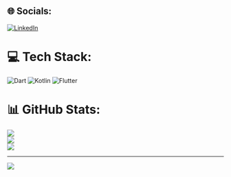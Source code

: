 
## 🌐 Socials:
[![LinkedIn](https://img.shields.io/badge/LinkedIn-%230077B5.svg?logo=linkedin&logoColor=white)](https://linkedin.com/in/suhrob-qodirberdiyev) 

# 💻 Tech Stack:
![Dart](https://img.shields.io/badge/dart-%230175C2.svg?style=for-the-badge&logo=dart&logoColor=white) ![Kotlin](https://img.shields.io/badge/kotlin-%237F52FF.svg?style=for-the-badge&logo=kotlin&logoColor=white) ![Flutter](https://img.shields.io/badge/Flutter-%2302569B.svg?style=for-the-badge&logo=Flutter&logoColor=white)
# 📊 GitHub Stats:
![](https://github-readme-stats.vercel.app/api?username=suhrobcoder&theme=dark&hide_border=false&include_all_commits=false&count_private=false)<br/>
![](https://github-readme-streak-stats.herokuapp.com/?user=suhrobcoder&theme=dark&hide_border=false)<br/>
![](https://github-readme-stats.vercel.app/api/top-langs/?username=suhrobcoder&theme=dark&hide_border=false&include_all_commits=false&count_private=false&layout=compact)

---
[![](https://visitcount.itsvg.in/api?id=suhrobcoder&icon=0&color=0)](https://visitcount.itsvg.in)

<!-- Proudly created with GPRM ( https://gprm.itsvg.in ) -->
